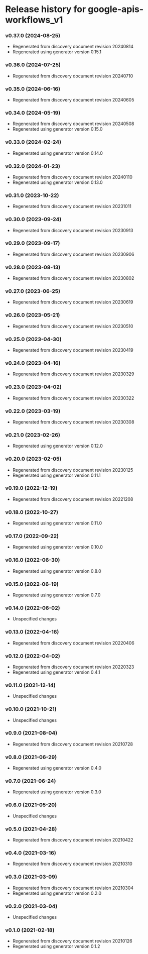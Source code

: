 # Release history for google-apis-workflows_v1

### v0.37.0 (2024-08-25)

* Regenerated from discovery document revision 20240814
* Regenerated using generator version 0.15.1

### v0.36.0 (2024-07-25)

* Regenerated from discovery document revision 20240710

### v0.35.0 (2024-06-16)

* Regenerated from discovery document revision 20240605

### v0.34.0 (2024-05-19)

* Regenerated from discovery document revision 20240508
* Regenerated using generator version 0.15.0

### v0.33.0 (2024-02-24)

* Regenerated using generator version 0.14.0

### v0.32.0 (2024-01-23)

* Regenerated from discovery document revision 20240110
* Regenerated using generator version 0.13.0

### v0.31.0 (2023-10-22)

* Regenerated from discovery document revision 20231011

### v0.30.0 (2023-09-24)

* Regenerated from discovery document revision 20230913

### v0.29.0 (2023-09-17)

* Regenerated from discovery document revision 20230906

### v0.28.0 (2023-08-13)

* Regenerated from discovery document revision 20230802

### v0.27.0 (2023-06-25)

* Regenerated from discovery document revision 20230619

### v0.26.0 (2023-05-21)

* Regenerated from discovery document revision 20230510

### v0.25.0 (2023-04-30)

* Regenerated from discovery document revision 20230419

### v0.24.0 (2023-04-16)

* Regenerated from discovery document revision 20230329

### v0.23.0 (2023-04-02)

* Regenerated from discovery document revision 20230322

### v0.22.0 (2023-03-19)

* Regenerated from discovery document revision 20230308

### v0.21.0 (2023-02-26)

* Regenerated using generator version 0.12.0

### v0.20.0 (2023-02-05)

* Regenerated from discovery document revision 20230125
* Regenerated using generator version 0.11.1

### v0.19.0 (2022-12-19)

* Regenerated from discovery document revision 20221208

### v0.18.0 (2022-10-27)

* Regenerated using generator version 0.11.0

### v0.17.0 (2022-09-22)

* Regenerated using generator version 0.10.0

### v0.16.0 (2022-06-30)

* Regenerated using generator version 0.8.0

### v0.15.0 (2022-06-19)

* Regenerated using generator version 0.7.0

### v0.14.0 (2022-06-02)

* Unspecified changes

### v0.13.0 (2022-04-16)

* Regenerated from discovery document revision 20220406

### v0.12.0 (2022-04-02)

* Regenerated from discovery document revision 20220323
* Regenerated using generator version 0.4.1

### v0.11.0 (2021-12-14)

* Unspecified changes

### v0.10.0 (2021-10-21)

* Unspecified changes

### v0.9.0 (2021-08-04)

* Regenerated from discovery document revision 20210728

### v0.8.0 (2021-06-29)

* Regenerated using generator version 0.4.0

### v0.7.0 (2021-06-24)

* Regenerated using generator version 0.3.0

### v0.6.0 (2021-05-20)

* Unspecified changes

### v0.5.0 (2021-04-28)

* Regenerated from discovery document revision 20210422

### v0.4.0 (2021-03-16)

* Regenerated from discovery document revision 20210310

### v0.3.0 (2021-03-09)

* Regenerated from discovery document revision 20210304
* Regenerated using generator version 0.2.0

### v0.2.0 (2021-03-04)

* Unspecified changes

### v0.1.0 (2021-02-18)

* Regenerated from discovery document revision 20210126
* Regenerated using generator version 0.1.2

